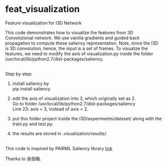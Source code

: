 # feat_visualization
Feature visualization for I3D Network <br />


This code demonstrates how to visualize the features from 3D Convolutional network. We use vanilla gradients and guided back propagation to compute these saliency representation. Note, since the I3D is 3D convolution, hence, the input is a set of frames. To visualize the features, we need to modify the axis of visualization.py inside the folder /usr/local/lib/python2.7/dist-packages/saliency. <br /><br />

Step by step: <br />
1. install saliency by <br />
pip install saliency <br />

2. edit the axis of visualization into 3, which originally set as 2. <br />
Go to folder /usr/local/lib/python2.7/dist-packages/saliency <br />
Line 23: axis = 3, instead of axis = 2. <br />

3. put this folder project inside the I3D/experiments/dataset/ along with the train.py and test.py. <br />

4. the results are stored in .visualization/results/. <br /><br />





This code is inspired by PAIRML Saliency library <a href="https://github.com/PAIR-code/saliency/blob/master/Examples.ipynb">link</a> <br />

Thanks to 吳侒融.